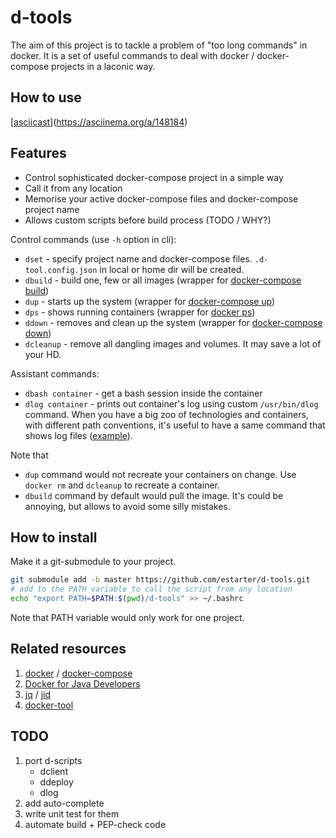 # d-tools
The aim of this project is to tackle a problem of "too long commands" in docker.
It is a set of useful commands to deal with docker / docker-compose projects in a laconic way.

## How to use

[[asciicast](https://asciinema.org/a/148184.png)](https://asciinema.org/a/148184)

## Features

* Control sophisticated docker-compose project in a simple way
* Call it from any location
* Memorise your active docker-compose files and docker-compose project name
* Allows custom scripts before build process (TODO / WHY?)


Control commands (use `-h` option in cli):

* `dset` - specify project name and docker-compose files. `.d-tool.config.json` in local or home dir will be created.
* `dbuild` - build one, few or all images (wrapper for [docker-compose build](https://docs.docker.com/compose/reference/build/))
* `dup` - starts up the system (wrapper for [docker-compose up](https://docs.docker.com/compose/reference/up/))
* `dps` - shows running containers (wrapper for [docker ps](https://docs.docker.com/engine/reference/commandline/ps/))
* `ddown` - removes and clean up the system (wrapper for [docker-compose down](https://docs.docker.com/compose/reference/down/))
* `dcleanup` - remove all dangling images and volumes. It may save a lot of your HD.

Assistant commands:

* `dbash container` - get a bash session inside the container
* `dlog container` - prints out container's log using custom `/usr/bin/dlog` command. When you have a big zoo of
technologies and containers, with different path conventions, it's useful to have a same command that shows log files
([example](https://github.com/estarter/test-smtp-server/blob/master/Dockerfile#L21)).


Note that
* `dup` command would not recreate your containers on change. Use `docker rm` and `dcleanup` to recreate a container.
* `dbuild` command by default would pull the image. It's could be annoying, but allows to avoid some silly mistakes.

## How to install

Make it a git-submodule to your project.

```bash
git submodule add -b master https://github.com/estarter/d-tools.git
# add to the PATH variable to call the script from any location
echo "export PATH=$PATH:$(pwd)/d-tools" >> ~/.bashrc
```

Note that PATH variable would only work for one project.

## Related resources

1. [docker](https://docs.docker.com/) / [docker-compose](https://docs.docker.com/compose/)
2. [Docker for Java Developers](https://github.com/docker/labs/tree/master/developer-tools/java/)
3. [jq](https://stedolan.github.io/jq/) / [jid](https://github.com/simeji/jid)
4. [docker-tool](https://github.com/ohmystack/docker-tool)

## TODO

1. port d-scripts
   * dclient
   * ddeploy
   * dlog
2. add auto-complete
3. write unit test for them
4. automate build + PEP-check code
